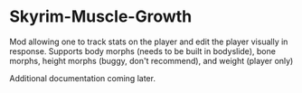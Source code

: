 # Skyrim-Muscle-Growth

Mod allowing one to track stats on the player and edit the player visually in response. Supports body morphs (needs to be built in bodyslide), bone morphs, height morphs (buggy, don't recommend), and weight (player only)

Additional documentation coming later.
